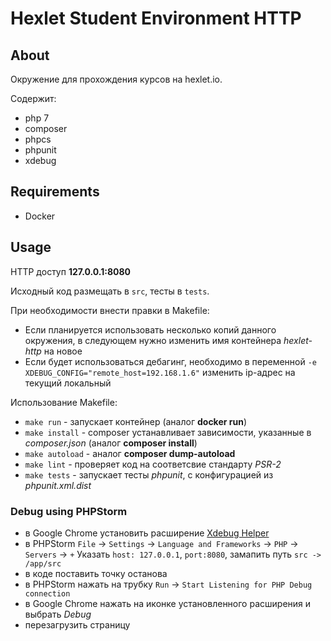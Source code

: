 # Hexlet Student Environment HTTP

## About
Окружение для прохождения курсов на hexlet.io.

Содержит:
- php 7
- composer
- phpcs
- phpunit
- xdebug

## Requirements

- Docker

## Usage

HTTP доступ **127.0.0.1:8080**

Исходный код размещать в  `src`, тесты в `tests`.

При необходимости внести правки в Makefile:
- Если планируется использовать несколько копий данного окружения, в следующем нужно изменить имя контейнера _hexlet-http_ на новое
- Если будет использоваться дебагинг, необходимо в переменной `-e XDEBUG_CONFIG="remote_host=192.168.1.6"` изменить ip-адрес на текущий локальный

Использование Makefile:
- `make run` - запускает контейнер (аналог **docker run**)
- `make install` - composer устанавливает зависимости, указанные в _composer.json_ (аналог **composer install**)
- `make autoload` - аналог **composer dump-autoload**
- `make lint` - проверяет код на соответсвие стандарту _PSR-2_
- `make tests` - запускает тесты _phpunit_, с конфигурацией из _phpunit.xml.dist_

### Debug using PHPStorm

- в Google Chrome установить расширение [Xdebug Helper](https://chrome.google.com/webstore/detail/xdebug-helper/eadndfjplgieldjbigjakmdgkmoaaaoc)
- в PHPStorm `File` -> `Settings` -> `Language and Frameworks` -> `PHP` -> `Servers` -> `+` Указать `host: 127.0.0.1`, `port:8080`, замапить путь `src -> /app/src`
- в коде поставить точку останова
- в PHPStorm нажать на трубку `Run` -> `Start Listening for PHP Debug connection`
- в Google Chrome нажать на иконке установленного расширения и выбрать _Debug_
- перезагрузить страницу
